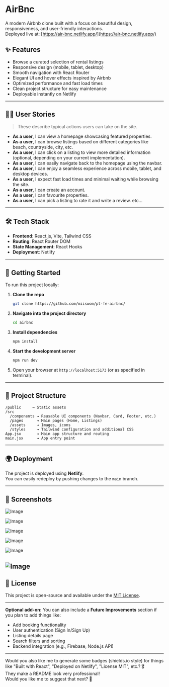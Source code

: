 # AirBnc

A modern Airbnb clone built with a focus on beautiful design, responsiveness, and user-friendly interactions.  
Deployed live at: [https://air-bnc.netlify.app/](https://air-bnc.netlify.app/)

## ✨ Features

- Browse a curated selection of rental listings
- Responsive design (mobile, tablet, desktop)
- Smooth navigation with React Router
- Elegant UI and hover effects inspired by Airbnb
- Optimized performance and fast load times
- Clean project structure for easy maintenance
- Deployable instantly on Netlify

---

## 🧑‍💻 User Stories

> These describe typical actions users can take on the site.

- **As a user**, I can view a homepage showcasing featured properties.
- **As a user**, I can browse listings based on different categories like beach, countryside, city, etc.
- **As a user**, I can click on a listing to view more detailed information (optional, depending on your current implementation).
- **As a user**, I can easily navigate back to the homepage using the navbar.
- **As a user**, I can enjoy a seamless experience across mobile, tablet, and desktop devices.
- **As a user**, I expect fast load times and minimal waiting while browsing the site.
- **As a user**, I can create an account.
- **As a user**, I can favourite properties.
- **As a user**, I can pick a listing to rate it and write a review.
etc...
---

## 🛠 Tech Stack

- **Frontend**: React.js, Vite, Tailwind CSS
- **Routing**: React Router DOM
- **State Management**: React Hooks
- **Deployment**: Netlify

---

## 🚀 Getting Started

To run this project locally:

1. **Clone the repo**
   ```bash
   git clone https://github.com/miiswom/pt-fe-airbnc/
   ```
2. **Navigate into the project directory**
   ```bash
   cd airbnc
   ```
3. **Install dependencies**
   ```bash
   npm install
   ```
4. **Start the development server**
   ```bash
   npm run dev
   ```
5. Open your browser at `http://localhost:5173` (or as specified in terminal).

---

## 📁 Project Structure

```
/public     → Static assets
/src
  /components → Reusable UI components (Navbar, Card, Footer, etc.)
  /pages      → Main pages (Home, Listings)
  /assets     → Images, icons
  /styles     → Tailwind configuration and additional CSS
App.jsx       → Main app structure and routing
main.jsx      → App entry point
```

---

## 🌍 Deployment

The project is deployed using **Netlify**.  
You can easily redeploy by pushing changes to the `main` branch.

---

## 📸 Screenshots

![Image](https://github.com/user-attachments/assets/5f923e8b-7762-4d84-badd-b59e79b7203e)

![Image](https://github.com/user-attachments/assets/e2c3b5f3-0e10-44fb-95b8-00d625647fc9)

![Image](https://github.com/user-attachments/assets/94c53667-3136-492a-90f1-b2c274220998)

![Image](https://github.com/user-attachments/assets/90fe83fd-de08-4e8b-a705-7fe2f5e9d484)

![Image](https://github.com/user-attachments/assets/9f6bac25-825a-4481-821d-5a173fb9d82c)

![Image](https://github.com/user-attachments/assets/a39218ed-1943-4ecd-b74a-35533fdf2d53)
---

## 📄 License

This project is open-source and available under the [MIT License](LICENSE).

---

**Optional add-on:** You can also include a **Future Improvements** section if you plan to add things like:

- Add booking functionality
- User authentication (Sign In/Sign Up)
- Listing details page
- Search filters and sorting
- Backend integration (e.g., Firebase, Node.js API)

---

Would you also like me to generate some badges (shields.io style) for things like "Built with React", "Deployed on Netlify", "License MIT", etc.? 🎖️  
They make a README look very professional!  
Would you like me to suggest that next? 🚀

